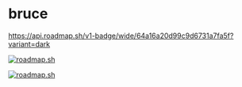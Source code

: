 # bruce

https://api.roadmap.sh/v1-badge/wide/64a16a20d99c9d6731a7fa5f?variant=dark

[![roadmap.sh](https://api.roadmap.sh/v1-badge/wide/64a16a20d99c9d6731a7fa5f?variant=dark)](https://roadmap.sh)

<a href="https://roadmap.sh"><img src="https://api.roadmap.sh/v1-badge/wide/64a16a20d99c9d6731a7fa5f?variant=dark" alt="roadmap.sh"/></a>
